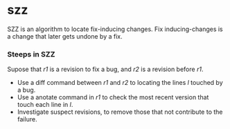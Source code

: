 # szz
SZZ is an algorithm to locate fix-inducing changes. Fix inducing-changes is a change that later gets undone by a fix.

### Steeps in SZZ
  Supose that _r1_ is a revision to fix a bug, and _r2_ is a revision before _r1_.
  
  - Use a diff command between _r1_ and _r2_ to locating the lines _l_ touched by a bug.
  - Use a anotate command in _r1_ to check the most recent version that touch each line in _l_.
  - Investigate suspect revisions, to remove those that not contribute to the failure.
  
